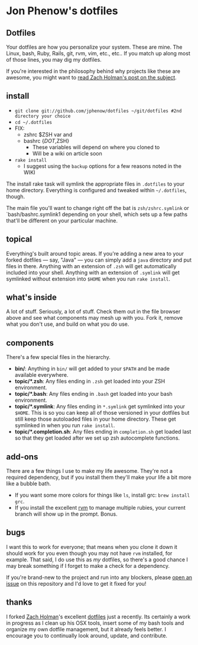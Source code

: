 # Jon Phenow's dotfiles

## Dotfiles

Your dotfiles are how you personalize your system. These are mine. The 
Linux, bash, Ruby, Rails, git, rvm, vim, etc., etc.. If you
match up along most of those lines, you may dig my dotfiles.

If you're interested in the philosophy behind why projects like these are
awesome, you might want to [read Zach Holman's post on the
subject](http://zachholman.com/2010/08/dotfiles-are-meant-to-be-forked/).

## install

- `git clone git://github.com/jphenow/dotfiles ~/git/dotfiles #2nd directory your choice`
- `cd ~/.dotfiles`
- FIX:
  * zshrc $ZSH var and
  * bashrc {$DOT,$ZSH}
     + These variables will depend on where you cloned to
     + Will be a wiki on article soon
- `rake install`
  * I suggest using the `backup` options for a few reasons noted in the WIKI

The install rake task will symlink the appropriate files in `.dotfiles` to your
home directory. Everything is configured and tweaked within `~/.dotfiles`,
though.

The main file you'll want to change right off the bat is `zsh/zshrc.symlink`
or `bash/bashrc.symlink1 depending on your shell,
which sets up a few paths that'll be different on your particular machine.

## topical

Everything's built around topic areas. If you're adding a new area to your
forked dotfiles — say, "Java" — you can simply add a `java` directory and put
files in there. Anything with an extension of `.zsh` will get automatically
included into your shell. Anything with an extension of `.symlink` will get
symlinked without extension into `$HOME` when you run `rake install`.

## what's inside

A lot of stuff. Seriously, a lot of stuff. Check them out in the file browser
above and see what components may mesh up with you. Fork it, remove what you
don't use, and build on what you do use.

## components

There's a few special files in the hierarchy.

- **bin/**: Anything in `bin/` will get added to your `$PATH` and be made
  available everywhere.
- **topic/\*.zsh**: Any files ending in `.zsh` get loaded into your
  ZSH environment.
- **topic/\*.bash**: Any files ending in `.bash` get loaded into your
  bash environment.
- **topic/\*.symlink**: Any files ending in `*.symlink` get symlinked into
  your `$HOME`. This is so you can keep all of those versioned in your dotfiles
  but still keep those autoloaded files in your home directory. These get
  symlinked in when you run `rake install`.
- **topic/\*.completion.sh**: Any files ending in `completion.sh` get loaded
  last so that they get loaded after we set up zsh autocomplete functions.

## add-ons

There are a few things I use to make my life awesome. They're not a required
dependency, but if you install them they'll make your life a bit more like a
bubble bath.

- If you want some more colors for things like `ls`, install grc: `brew install
  grc`.
- If you install the excellent [rvm](http://rvm.beginrescueend.com) to manage
  multiple rubies, your current branch will show up in the prompt. Bonus.

## bugs

I want this to work for everyone; that means when you clone it down it should
work for you even though you may not have `rvm` installed, for example. That
said, I do use this as *my* dotfiles, so there's a good chance I may break
something if I forget to make a check for a dependency.

If you're brand-new to the project and run into any blockers, please
[open an issue](https://github.com/jphenow/dotfiles/issues) on this repository
and I'd love to get it fixed for you!

## thanks

I forked [Zach Holman](http://github.com/holman)'s excellent
[dotfiles](http://github.com/holman/dotfiles) just a recently. Its certainly
a work in progress as I clean up his OSX tools, insert some of my bash tools
and organize my own dotfile management, but it already feels better. I
encourage you to continually look around, update, and contribute.
